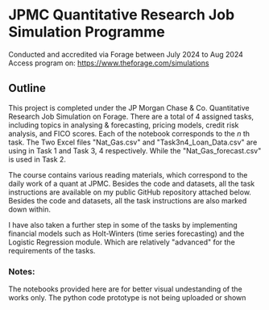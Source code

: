 # JPMC Quantitative Research Job Simulation Programme
Conducted and accredited via Forage between July 2024 to Aug 2024
Access program on: https://www.theforage.com/simulations

## Outline
This project is completed under the JP Morgan Chase & Co. Quantitative Research Job Simulation on Forage. There are a total of 4 assigned tasks, including topics in analysing & forecasting, pricing models, credit risk analysis, and FICO scores. Each of the notebook corresponds to the $n$ th task. The Two Excel files "Nat_Gas.csv" and "Task3n4_Loan_Data.csv" are using in Task 1 and Task 3, 4 respectively. While the "Nat_Gas_forecast.csv" is used in Task 2.

The course contains various reading materials, which correspond to the daily work of a quant at JPMC. Besides the code and datasets, all the task instructions are available on my public GitHub repository attached below. Besides the code and datasets, all the task instructions are also marked down within.

I have also taken a further step in some of the tasks by implementing financial models such as Holt-Winters (time series forecasting) and the Logistic Regression module. Which are relatively "advanced" for the requirements of the tasks.

### Notes:
The notebooks provided here are for better visual undestanding of the works only. The python code prototype is not being uploaded or shown
